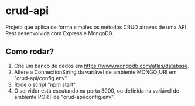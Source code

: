 # crud-api
Projeto que aplica de forma simples os métodos CRUD através de uma API Rest desenvolvida com Express e MongoDB.

## Como rodar?
1. Crie um banco de dados em https://www.mongodb.com/atlas/database.
2. Altere a ConnectionString da variável de ambiente MONGO_URI em "crud-api/config.env"
3. Rode o script "npm start".
4. O servidor está escutando na porta 3000, ou definida na variável de ambiente PORT de "crud-api/config.env".
